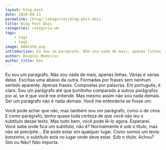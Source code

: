 ```yaml
---
layout: blog-post
date: 2020-04-23
permalink: /blog/:categories/blog-post-dois
title: Blog Post Dois
categories: categoria-um
tags:
    - tag1
    - tag2
image: 600x350.png
introduction: Eu sou um parágrafo. Não sou nada de mais, apenas linhas. Várias e várias delas. Escritas uma abaixo da outra. Formadas por frases sem nenhum sentido aparente. Apenas frases. Compostas por palavras. Em português, é claro.
author: Douglas Medeiros
author_title: Dev
---
```


Eu sou um parágrafo. Não sou nada de mais, apenas linhas. Várias e várias delas. Escritas uma abaixo da outra. Formadas por frases sem nenhum sentido aparente. Apenas frases. Compostas por palavras. Em português, é claro. Sou um parágrafo até que bonitinho comparado a outros parágrafos por aí, se é que você me entende. Mas mesmo assim não sou nada demais. Ser um parágrafo não é nada demais. Você me entenderia se fosse um.



Você pode achar que não, mas também sou um parágrafo, como o de cima. E como parágrafo, tenho quase toda certeza de que você não leu o subtítulo desse texto. Mas tudo bem, você pode lê-lo agora. Esperarei. Você sabe onde fica um subtítulo, não é? Normalmente é sob o título, mas não se precipite... Ele pode estar em qualquer lugar. Como somos um texto bonzinho, o subtítulo está no lugar onde deve estar. Sob o título. Achou? Sim ou Não? Não importa.



